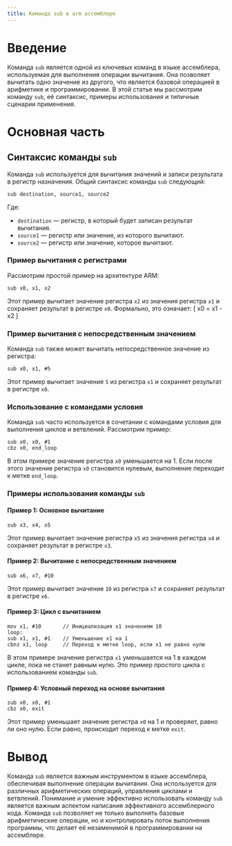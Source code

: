 ```yaml
---
title: Команда sub в arm ассемблере
---
```

# Введение

Команда `sub` является одной из ключевых команд в языке ассемблера, используемая для выполнения операции вычитания. Она позволяет вычитать одно значение из другого, что является базовой операцией в арифметике и программировании. В этой статье мы рассмотрим команду `sub`, её синтаксис, примеры использования и типичные сценарии применения.

# Основная часть

## Синтаксис команды `sub`

Команда `sub` используется для вычитания значений и записи результата в регистр назначения. Общий синтаксис команды `sub` следующий:

```assembly
sub destination, source1, source2
```

Где:
- `destination` — регистр, в который будет записан результат вычитания.
- `source1` — регистр или значение, из которого вычитают.
- `source2` — регистр или значение, которое вычитают.

### Пример вычитания с регистрами

Рассмотрим простой пример на архитектуре ARM:

```assembly
sub x0, x1, x2
```

Этот пример вычитает значение регистра `x2` из значения регистра `x1` и сохраняет результат в регистре `x0`. Формально, это означает:
\[ x0 = x1 - x2 \]

### Пример вычитания с непосредственным значением

Команда `sub` также может вычитать непосредственное значение из регистра:

```assembly
sub x0, x1, #5
```

Этот пример вычитает значение `5` из регистра `x1` и сохраняет результат в регистре `x0`.

### Использование с командами условия

Команда `sub` часто используется в сочетании с командами условия для выполнения циклов и ветвлений. Рассмотрим пример:

```assembly
sub x0, x0, #1
cbz x0, end_loop
```

В этом примере значение регистра `x0` уменьшается на 1. Если после этого значение регистра `x0` становится нулевым, выполнение переходит к метке `end_loop`.

### Примеры использования команды `sub`

#### Пример 1: Основное вычитание

```assembly
sub x3, x4, x5
```

Этот пример вычитает значение регистра `x5` из значения регистра `x4` и сохраняет результат в регистре `x3`.

#### Пример 2: Вычитание с непосредственным значением

```assembly
sub x6, x7, #10
```

Этот пример вычитает значение `10` из регистра `x7` и сохраняет результат в регистре `x6`.

#### Пример 3: Цикл с вычитанием

```assembly
mov x1, #10       // Инициализация x1 значением 10
loop:
sub x1, x1, #1    // Уменьшение x1 на 1
cbnz x1, loop     // Переход к метке loop, если x1 не равно нулю
```

В этом примере значение регистра `x1` уменьшается на 1 в каждом цикле, пока не станет равным нулю. Это пример простого цикла с использованием команды `sub`.

#### Пример 4: Условный переход на основе вычитания

```assembly
sub x0, x0, #1
cbz x0, exit
```

Этот пример уменьшает значение регистра `x0` на 1 и проверяет, равно ли оно нулю. Если равно, происходит переход к метке `exit`.

# Вывод

Команда `sub` является важным инструментом в языке ассемблера, обеспечивая выполнение операции вычитания. Она используется для различных арифметических операций, управления циклами и ветвлений. Понимание и умение эффективно использовать команду `sub` является важным аспектом написания эффективного ассемблерного кода. Команда `sub` позволяет не только выполнять базовые арифметические операции, но и контролировать поток выполнения программы, что делает её незаменимой в программировании на ассемблере.